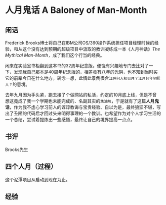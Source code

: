 # 人月鬼话 A Baloney of Man-Month

## 闲话

Frederick Brooks博士将自己在IBM公司OS/360操作系统担任项目经理时候的经验，和从这个没有达到预期的超级项目中汲取的教训凝练成一本《人月神话》*The Mythical Man-Month*，成了我们这个行当的经典。

闲来在实验室书柜翻到这本书的32周年纪念版，便饶有兴趣地专门去比对了一下，发现我自己那本是40周年纪念版的，相差竟有八年的光阴，也不知到当时买它的前辈今日在什么地方。转念一想，此情此景倒很合`江畔何人初见月？江月何年初照人？`的意境。

去年九月因为手头紧，跑去接了个做网站的私活，约定的10月底上线，但是不曾想这竟成了我一个学期也未能完成的、名副其实的`焦油坑`，于是就有了这篇**人月鬼话**，作为我不虚心学习前人的谆谆教诲与宝贵经验、自以为是，最终狼狈不堪，写出了丑陋的代码后才回过头来明得事理的一个教训。也希望作为对个人学习生活的一个总结，尝试着提炼出一些感悟，最终让自己的境界提高一点点。

## 书评

Brooks先生

## 四个人月（过程）

这个泥潭项目从启动到现在为止。

## 经验